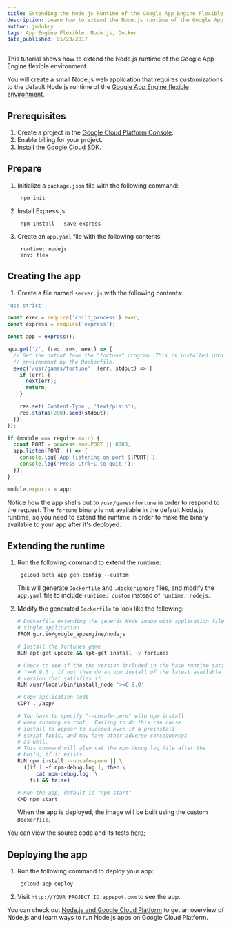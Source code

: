 ```yaml
---
title: Extending the Node.js Runtime of the Google App Engine Flexible Environment
description: Learn how to extend the Node.js runtime of the Google App Engine flexible environment.
author: jmdobry
tags: App Engine Flexible, Node.js, Docker
date_published: 01/23/2017
---
```

This tutorial shows how to extend the Node.js runtime of the Google App Engine
flexible environment.

You will create a small Node.js web application that requires customizations to
the default Node.js runtime of the [Google App Engine flexible environment][flex].

## Prerequisites

1. Create a project in the [Google Cloud Platform Console](https://console.cloud.google.com/).
1. Enable billing for your project.
1. Install the [Google Cloud SDK](https://cloud.google.com/sdk/).

## Prepare

1. Initialize a `package.json` file with the following command:

        npm init

1. Install Express.js:

        npm install --save express

1. Create an `app.yaml` file with the following contents:

        runtime: nodejs
        env: flex

## Creating the app

1. Create a file named `server.js` with the following contents:

[embedmd]:# (server.js)
```js
'use strict';

const exec = require('child_process').exec;
const express = require('express');

const app = express();

app.get('/', (req, res, next) => {
  // Get the output from the "fortune" program. This is installed into the
  // environment by the Dockerfile.
  exec('/usr/games/fortune', (err, stdout) => {
    if (err) {
      next(err);
      return;
    }

    res.set('Content-Type', 'text/plain');
    res.status(200).send(stdout);
  });
});

if (module === require.main) {
  const PORT = process.env.PORT || 8080;
  app.listen(PORT, () => {
    console.log(`App listening on port ${PORT}`);
    console.log('Press Ctrl+C to quit.');
  });
}

module.exports = app;
```

Notice how the app shells out to `/usr/games/fortune` in order to respond to the
request. The `fortune` binary is not available in the default Node.js runtime,
so you need to extend the runtime in order to make the binary available to your
app after it's deployed.

## Extending the runtime

1. Run the following command to extend the runtime:

        gcloud beta app gen-config --custom

    This will generate `Dockerfile` and `.dockerignore` files, and modify the
    `app.yaml` file to include `runtime: custom` instead of `runtime: nodejs`.

1. Modify the generated `Dockerfile` to look like the following:

    ```sh
    # Dockerfile extending the generic Node image with application files for a
    # single application.
    FROM gcr.io/google_appengine/nodejs

    # Install the fortunes game
    RUN apt-get update && apt-get install -y fortunes

    # Check to see if the the version included in the base runtime satisfies
    # '>=6.9.0', if not then do an npm install of the latest available
    # version that satisfies it.
    RUN /usr/local/bin/install_node '>=6.9.0'

    # Copy application code.
    COPY . /app/

    # You have to specify "--unsafe-perm" with npm install
    # when running as root.  Failing to do this can cause
    # install to appear to succeed even if a preinstall
    # script fails, and may have other adverse consequences
    # as well.
    # This command will also cat the npm-debug.log file after the
    # build, if it exists.
    RUN npm install --unsafe-perm || \
      ((if [ -f npm-debug.log ]; then \
          cat npm-debug.log; \
        fi) && false)

    # Run the app, default is "npm start"
    CMD npm start
    ```

    When the app is deployed, the image will be built using the custom
    `Dockerfile`.

You can view the source code and its tests [here](https://github.com/GoogleCloudPlatform/community/blob/master/tutorials/extending-google-appengine-flexible-nodejs-runtime);

## Deploying the app

1. Run the following command to deploy your app:

        gcloud app deploy

1. Visit `http://YOUR_PROJECT_ID.appspot.com` to see the app.

You can check out [Node.js and Google Cloud Platform][nodejs-gcp] to get an
overview of Node.js and learn ways to run Node.js apps on Google Cloud Platform.

[flex]: https://cloud.google.com/appengine/docs/flexible/nodejs/
[nodejs-gcp]: running-nodejs-on-google-cloud
